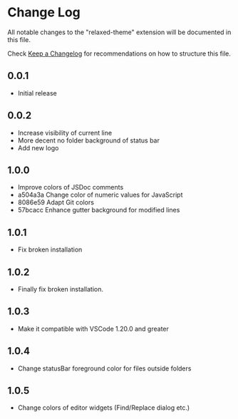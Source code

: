 # Change Log

All notable changes to the "relaxed-theme" extension will be documented in this file.

Check [Keep a Changelog](http://keepachangelog.com/) for recommendations on how to structure this file.

## 0.0.1

- Initial release

## 0.0.2

- Increase visibility of current line
- More decent no folder background of status bar
- Add new logo

## 1.0.0

- Improve colors of JSDoc comments
- a504a3a Change color of numeric values for JavaScript
- 8086e59 Adapt Git colors
- 57bcacc Enhance gutter background for modified lines

## 1.0.1

- Fix broken installation

## 1.0.2

- Finally fix broken installation.

## 1.0.3

- Make it compatible with VSCode 1.20.0 and greater

## 1.0.4

- Change statusBar foreground color for files outside folders

## 1.0.5

- Change colors of editor widgets (Find/Replace dialog etc.)
